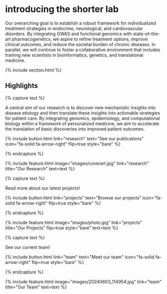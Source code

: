 ---
---

# introducing the shorter lab

Our overarching goal is to establish a robust framework for individualized treatment strategies in endocrine, neurological, and cardiovascular disorders. By integrating GWAS and functional genomics with state-of-the-art pharmacogenetics, we aspire to refine treatment options, improve clinical outcomes, and reduce the societal burden of chronic diseases. In parallel, we will continue to foster a collaborative environment that includes training new scientists in bioinformatics, genetics, and translational medicine.

{% include section.html %}

## Highlights

{% capture text %}

A central aim of our research is to discover new mechanistic insights into disease etiology and then translate these insights into actionable strategies for patient care. By integrating genomics, epidemiology, and computational biology within a framework of personalized medicine, we aim to accelerate the translation of basic discoveries into improved patient outcomes.

{%
  include button.html
  link="research"
  text="See our publications"
  icon="fa-solid fa-arrow-right"
  flip=true
  style="bare"
%}

{% endcapture %}

{%
  include feature.html
  image="images/coverart.jpg"
  link="research"
  title="Our Research"
  text=text
%}

{% capture text %}

Read more about our latest projects!

{%
  include button.html
  link="projects"
  text="Browse our projects"
  icon="fa-solid fa-arrow-right"
  flip=true
  style="bare"
%}

{% endcapture %}

{%
  include feature.html
  image="images/photo.jpg"
  link="projects"
  title="Our Projects"
  flip=true
  style="bare"
  text=text
%}

{% capture text %}

See our current team!

{%
  include button.html
  link="team"
  text="Meet our team"
  icon="fa-solid fa-arrow-right"
  flip=true
  style="bare"
%}

{% endcapture %}

{%
  include feature.html
  image="images/20240603_114954.jpg"
  link="team"
  title="Our Team"
  text=text
%}
